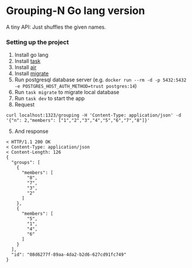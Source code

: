 # Grouping-N Go lang version

A tiny API: Just shuffles the given names.

### Setting up the project

1. Install go lang
1. Install [task](https://taskfile.dev/installation/)
1. Install [air](https://github.com/cosmtrek/air)
1. Install [migrate](https://github.com/golang-migrate/migrate/tree/master/cmd/migrate)
1. Run postgresql database server (e.g. `docker run --rm -d -p 5432:5432 -e POSTGRES_HOST_AUTH_METHOD=trust postgres:14`)
1. Run `task migrate` to migrate local database
1. Run `task dev` to start the app
1. Request 
```
curl localhost:1323/grouping -H 'Content-Type: application/json' -d '{"n": 2,"members": ["1","2","3","4","5","6","7","8"]}'
```
5. And response
```
< HTTP/1.1 200 OK
< Content-Type: application/json
< Content-Length: 126
{
  "groups": [
    {
      "members": [
        "8",
        "7",
        "3",
        "2"
      ]
    },
    {
      "members": [
        "5",
        "1",
        "4",
        "6"
      ]
    }
  ],
  "id": "08d6277f-89aa-4da2-b2d6-627cd91fc749"
}

```
